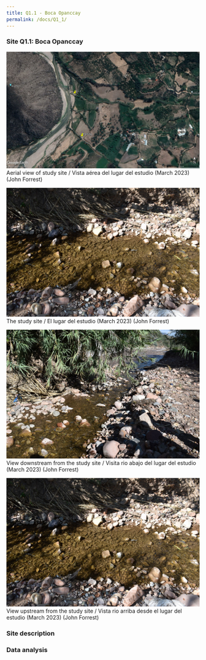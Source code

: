 ```yaml
---
title: Q1.1 - Boca Opanccay
permalink: /docs/Q1_1/
---
```



### Site Q1.1: Boca Opanccay

![Q1.1](/assets/sites/Q1.1.jpg)
Aerial view of study site / Vista aérea del lugar del estudio (March 2023) (John Forrest)


![Q1.1site](/assets/sites/Q1.1site.jpg)
The study site / El lugar del estudio (March 2023) (John Forrest)


![Q1.1downstream](/assets/sites/Q1.1downstream.jpg)
View downstream from the study site / Visita rio abajo del lugar del estudio (March 2023) (John Forrest)


![Q1.1upstream](/assets/sites/Q1.1site.jpg)
View upstream from the study site / Vista rio arriba desde el lugar del estudio (March 2023) (John Forrest)


### Site description

### Data analysis

